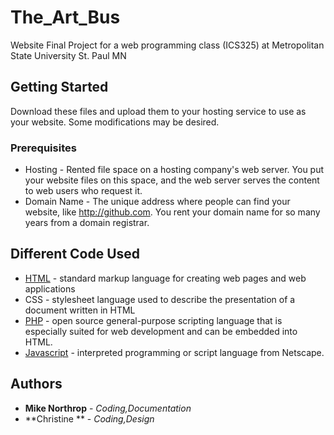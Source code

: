 # The_Art_Bus
Website Final Project for a web programming class (ICS325) at Metropolitan State University St. Paul MN 

## Getting Started
Download these files and upload them to your hosting service to use as your website. Some modifications may be desired. 

### Prerequisites
* Hosting - Rented file space on a hosting company's web server. You put your website files on this space, and the web server serves the content to web users who request it.
* Domain Name - The unique address where people can find your website, like http://github.com. You rent your domain name for so many years from a domain registrar.

## Different Code Used
* [HTML](https://html.com/) - standard markup language for creating web pages and web applications
* CSS -  stylesheet language used to describe the presentation of a document written in HTML
* [PHP](http://php.net/) - open source general-purpose scripting language that is especially suited for web development and can be embedded into HTML.
* [Javascript](https://developer.mozilla.org/en-US/docs/Web/JavaScript) - interpreted programming or script language from Netscape.

## Authors
* **Mike Northrop** - *Coding,Documentation*
* **Christine ** - *Coding,Design*
